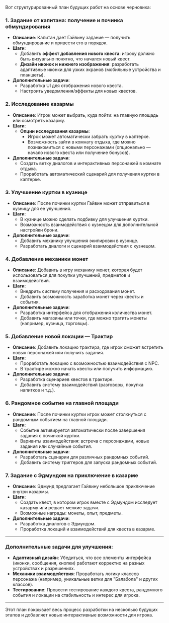 Вот структурированный план будущих работ на основе черновика:

### 1. Задание от капитана: получение и починка обмундирования

- **Описание**: Капитан дает Гайвину задание — получить обмундирование и привести его в порядок.
- **Шаги**:
  - Добавить **эффект добавления нового квеста**: игроку должно быть визуально понятно, что начался новый квест.
  - **Дизайн иконок и нижнего изображения**: разработать адаптивные иконки для узких экранов (мобильные устройства и планшеты).
- **Дополнительные задачи**:
  - Разработка UI для отображения нового квеста.
  - Настроить уведомления/эффекты для новых квестов.

### 2. Исследование казармы

- **Описание**: Игрок может выбрать, куда пойти: на главную площадь или осмотреть казарму.
- **Шаги**:
  - **Опции исследования казармы**:
    - Игрок может автоматически забрать куртку в каптерке.
    - Возможность зайти в комнату отдыха, где можно познакомиться с новыми персонажами (опционально — начало нового квеста или получение бонусов).
- **Дополнительные задачи**:
  - Создать ветку диалогов и интерактивных персонажей в комнате отдыха.
  - Проработать автоматический сценарий для получения куртки в каптерке.

### 3. Улучшение куртки в кузнице

- **Описание**: После починки куртки Гайвин может отправиться в кузницу для ее улучшения.
- **Шаги**:
  - В кузнице можно сделать подбивку для улучшения куртки.
  - Возможность взаимодействия с кузнецом для дополнительной настройки брони.
- **Дополнительные задачи**:
  - Добавить механику улучшения экипировки в кузнице.
  - Разработать диалоги и сценарий взаимодействия с кузнецом.

### 4. Добавление механики монет

- **Описание**: Добавить в игру механику монет, которая будет использоваться для покупки улучшений, предметов и взаимодействий.
- **Шаги**:
  - Внедрить систему получения и расходования монет.
  - Добавить возможность заработка монет через квесты и события.
- **Дополнительные задачи**:
  - Разработка интерфейса для отображения количества монет.
  - Добавить магазины или точки, где можно тратить монеты (например, кузница, торговцы).

### 5. Добавление новой локации — Трактир

- **Описание**: Добавить локацию трактира, где игрок сможет встретить новых персонажей или получить задания.
- **Шаги**:
  - Проработать локацию с возможностью взаимодействия с NPC.
  - В трактире можно начать квесты или получить информацию.
- **Дополнительные задачи**:
  - Разработка сценариев квестов в трактире.
  - Добавить систему взаимодействий (разговоры, покупка напитков и т.д.).

### 6. Рандомное событие на главной площади

- **Описание**: После починки куртки игрок может столкнуться с рандомным событием на главной площади.
- **Шаги**:
  - Событие активируется автоматически после завершения задания с починкой куртки.
  - Варианты взаимодействия: встреча с персонажами, новые задания или случайные события.
- **Дополнительные задачи**:
  - Разработать сценарии для различных рандомных событий.
  - Добавить систему триггеров для запуска рандомных событий.

### 7. Задание с Эдмундом на приключение в казарме

- **Описание**: Эдмунд предлагает Гайвину небольшое приключение внутри казармы.
- **Шаги**:
  - Создать квест, в котором игрок вместе с Эдмундом исследует казарму или решает мелкие задачи.
  - Возможные награды: монеты, опыт, предметы.
- **Дополнительные задачи**:
  - Разработка диалогов с Эдмундом.
  - Проработка локаций и взаимодействий для квеста в казарме.

---

### Дополнительные задачи для улучшения:

- **Адаптивный дизайн**: Убедиться, что все элементы интерфейса (иконки, сообщения, кнопки) работают корректно на разных устройствах и разрешениях.
- **Механики взаимодействия**: Проработать логику классов персонажа (например, уникальные ветки для "Балабола" и других классов).
- **Тестирование**: Провести тестирование каждого квеста, рандомного события и локации на стабильность и интерес для игрока.

---

Этот план покрывает весь процесс разработки на несколько будущих этапов и добавляет новые интерактивные возможности для игрока.
